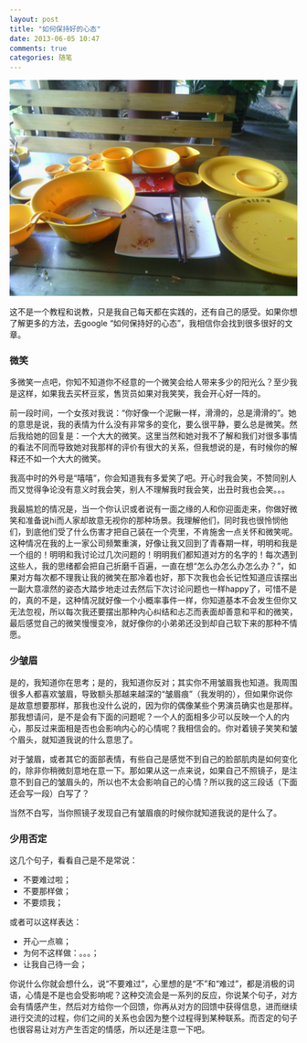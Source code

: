 ```yaml
---
layout: post
title: "如何保持好的心态"
date: 2013-06-05 10:47
comments: true
categories: 随笔
---
```


<img src="/images/naked_plates.jpg" title="吃货自白：其实也没吃多少啦" alt="吃货自白：其实也没吃多少啦">

这不是一个教程和说教，只是我自己每天都在实践的，还有自己的感受。如果你想了解更多的方法，去google “如何保持好的心态”，我相信你会找到很多很好的文章。

### 微笑
多微笑一点吧，你知不知道你不经意的一个微笑会给人带来多少的阳光么？至少我是这样，如果我去买杯豆浆，售货员如果对我笑笑，我会开心好一阵的。
<!-- more -->

前一段时间，一个女孩对我说：“你好像一个泥鳅一样，滑滑的，总是滑滑的”。她的意思是说，我的表情为什么没有非常多的变化，要么很平静，要么总是微笑。然后我给她的回复是：一个大大的微笑。这里当然和她对我不了解和我们对很多事情的看法不同而导致她对我那样的评价有很大的关系，但我想说的是，有时候你的解释还不如一个大大的微笑。

我高中时的外号是“嘻嘻”，你会知道我有多爱笑了吧。开心时我会笑，不赞同别人而又觉得争论没有意义时我会笑，别人不理解我时我会笑，出丑时我也会笑。。。

我最尴尬的情况是，当一个你认识或者说有一面之缘的人和你迎面走来，你做好微笑和准备说hi而人家却故意无视你的那种场景。我理解他们，同时我也很怜悯他们，到底他们受了什么伤害才把自己装在一个壳里，不肯施舍一点关怀和微笑呢。这种情况在我的上一家公司频繁重演，好像让我又回到了青春期一样，明明和我是一个组的！明明和我讨论过几次问题的！明明我们都知道对方的名字的！每次遇到这些人，我的思绪都会把自己折磨千百遍，一直在想“怎么办怎么办怎么办？”，如果对方每次都不理我让我的微笑在那冷着也好，那下次我也会长记性知道应该摆出一副大意凛然的姿态大踏步地走过去然后下次讨论问题也一样happy了，可惜不是的，真的不是，这种情况就好像一个小概率事件一样，你知道基本不会发生但你又无法忽视，所以每次我还要摆出那种内心纠结和忐忑而表面却善意和平和的微笑，最后感觉自己的微笑慢慢变冷，就好像你的小弟弟还没到却自己软下来的那种不情愿。

### 少皱眉
是的，我知道你在思考；是的，我知道你反对；其实你不用皱眉我也知道。我周围很多人都喜欢皱眉，导致额头那越来越深的“皱眉痕”（我发明的），但如果你说你是故意想要那样，那我也没什么说的，因为你的偶像某些个男演员确实也是那样。那我想请问，是不是会有下面的问题呢？一个人的面相多少可以反映一个人的内心，那反过来面相是否也会影响内心的心情呢？我相信会的。你对着镜子笑笑和皱个眉头，就知道我说的什么意思了。

对于皱眉，或者其它的面部表情，有些自己是感觉不到自己的脸部肌肉是如何变化的，除非你稍微刻意地在意一下。那如果从这一点来说，如果自己不照镜子，是注意不到自己的皱眉头的，所以也不太会影响自己的心情？所以我的这三段话（下面还会写一段）白写了？

当然不白写，当你照镜子发现自己有皱眉痕的时候你就知道我说的是什么了。

### 少用否定
这几个句子，看看自己是不是常说：

- 不要难过啦；
- 不要那样做；
- 不要烦我；

或者可以这样表达：

- 开心一点嘛；
- 为何不这样做：。。。；
- 让我自己待一会；

你说什么你就会想什么，说“不要难过”，心里想的是“不”和“难过”，都是消极的词语，心情是不是也会受影响呢？这种交流会是一系列的反应，你说某个句子，对方会有情感产生，然后对方给你一个回馈，你再从对方的回馈中获得信息，进而继续进行交流的过程，你们之间的关系也会因为整个过程得到某种联系。而否定的句子也很容易让对方产生否定的情感，所以还是注意一下吧。

